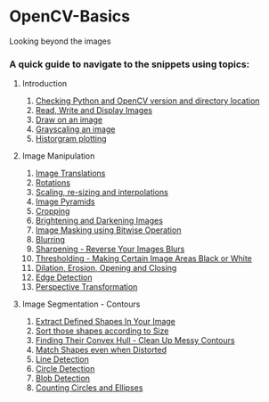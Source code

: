 # OpenCV-Basics
Looking beyond the images
 
### A quick guide to navigate to the snippets using topics:
1. Introduction
    1. [Checking Python and OpenCV version and directory location](/1%20-%20Introduction/Beginning%20Tips.ipynb)
    1. [Read, Write and Display Images](/1%20-%20Introduction/Read,%20write%20and%20display%20images.ipynb)
    1. [Draw on an image](/1%20-%20Introduction/Drawing%20(On-%20idk)%20Images.ipynb)
    1. [Grayscaling an image](/1%20-%20Introduction/Grayscaling.ipynb)
    1. [Historgram plotting](/1%20-%20Introduction/Histograms.ipynb)

1. Image Manipulation
    1. [Image Translations](/2%20-%20Image%20Manipulations/Translations.ipynb)
    1. [Rotations](/2%20-%20Image%20Manipulations/Rotations.ipynb)
    1. [Scaling, re-sizing and interpolations](/2%20-%20Image%20Manipulations/Scaling,%20re-sizing%20and%20interpolations.ipynb)
    1. [Image Pyramids](/2%20-%20Image%20Manipulations/Image%20Pyramids.ipynb)
    1. [Cropping](/2%20-%20Image%20Manipulations/Cropping.ipynb)
    1. [Brightening and Darkening Images](/2%20-%20Image%20Manipulations/Arithmetic%20Operations.ipynb)
    1. [Image Masking using Bitwise Operation](/2%20-%20Image%20Manipulations/Bitwise%20Operations%20and%20Masking.ipynb)
    1. [Blurring](/2%20-%20Image%20Manipulations/Convolutions%20and%20Blurring.ipynb)
    1. [Sharpening - Reverse Your Images Blurs](/2%20-%20Image%20Manipulations/Sharpening.ipynb)
    1. [Thresholding - Making Certain Image Areas Black or White](/2%20-%20Image%20Manipulations/Thresholding,%20Binarization%20&%20Adaptive%20Thresholding.ipynb)
    1. [Dilation, Erosion, Opening and Closing](/2%20-%20Image%20Manipulations/Dilation,%20Erosion,%20Opening%20and%20Closing.ipynb)
    1. [Edge Detection](/2%20-%20Image%20Manipulations/Edge%20Detection%20&%20Image%20Gradients.ipynb)
    1. [Perspective Transformation](/2%20-%20Image%20Manipulations/Perspective%20&%20Affine%20Transforms%20(CamScanner).ipynb)
    
1. Image Segmentation - Contours
    1. [Extract Defined Shapes In Your Image](/3%20-%20Contours/Contours-%20Basic%20Overvuew.ipynb)
    1. [Sort those shapes according to Size](/3%20-%20Contours/Sorting%20Contours.ipynb)
    1. [Finding Their Convex Hull - Clean Up Messy Contours](/3%20-%20Contours/Clean%20up%20Contours%20and%20Convex%20Hull%20.ipynb)
    1. [Match Shapes even when Distorted](/3%20-%20Contours/Identifying%20Contours%20by%20Shape.ipynb)
    1. [Line Detection](/3%20-%20Contours/Line%20Detection%20using%20Hough%20Lines.ipynb)
    1. [Circle Detection](/3%20-%20Contours/Circle%20Detection%20using%20Hough%20Cirlces.ipynb)
    1. [Blob Detection](/3%20-%20Contours/Blob%20Detection.ipynb)
    1. [Counting Circles and Ellipses](/3%20-%20Contours/Counting%20Circles%20and%20Ellipses.ipynb)
    
